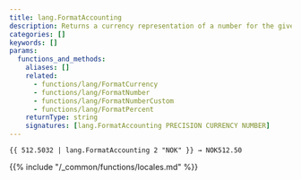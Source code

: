 ```yaml
---
title: lang.FormatAccounting
description: Returns a currency representation of a number for the given currency and precision for the current language and region in accounting notation.
categories: []
keywords: []
params:
  functions_and_methods:
    aliases: []
    related:
      - functions/lang/FormatCurrency
      - functions/lang/FormatNumber
      - functions/lang/FormatNumberCustom
      - functions/lang/FormatPercent
    returnType: string
    signatures: [lang.FormatAccounting PRECISION CURRENCY NUMBER]
---
```


```go-html-template
{{ 512.5032 | lang.FormatAccounting 2 "NOK" }} → NOK512.50
```

{{% include "/_common/functions/locales.md" %}}
